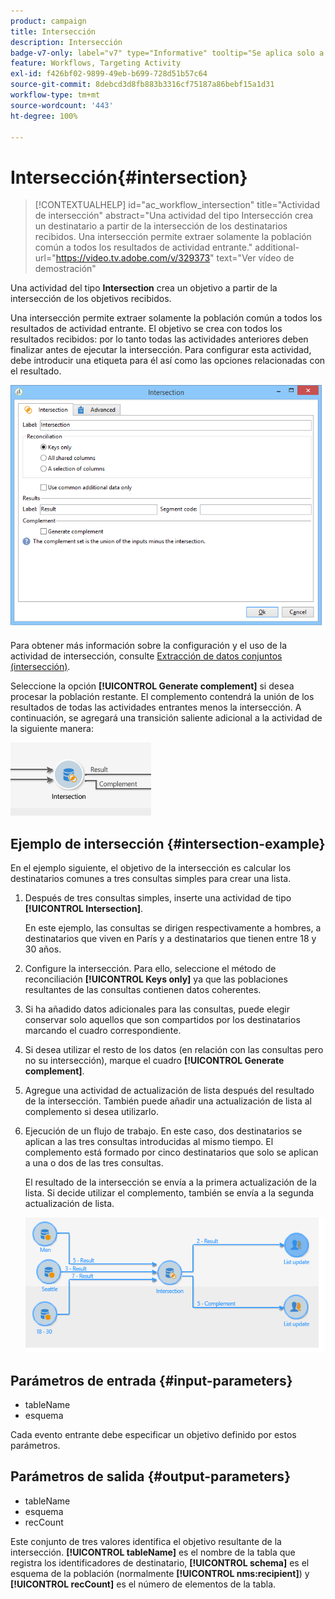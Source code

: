 ```yaml
---
product: campaign
title: Intersección
description: Intersección
badge-v7-only: label="v7" type="Informative" tooltip="Se aplica solo a Campaign Classic v7"
feature: Workflows, Targeting Activity
exl-id: f426bf02-9899-49eb-b699-728d51b57c64
source-git-commit: 8debcd3d8fb883b3316cf75187a86bebf15a1d31
workflow-type: tm+mt
source-wordcount: '443'
ht-degree: 100%

---
```


# Intersección{#intersection}

>[!CONTEXTUALHELP]
>id="ac_workflow_intersection"
>title="Actividad de intersección"
>abstract="Una actividad del tipo Intersección crea un destinatario a partir de la intersección de los destinatarios recibidos. Una intersección permite extraer solamente la población común a todos los resultados de actividad entrante."
>additional-url="https://video.tv.adobe.com/v/329373" text="Ver vídeo de demostración"




Una actividad del tipo **Intersection** crea un objetivo a partir de la intersección de los objetivos recibidos.

Una intersección permite extraer solamente la población común a todos los resultados de actividad entrante. El objetivo se crea con todos los resultados recibidos: por lo tanto todas las actividades anteriores deben finalizar antes de ejecutar la intersección. Para configurar esta actividad, debe introducir una etiqueta para él así como las opciones relacionadas con el resultado.

![](assets/s_user_segmentation_inter.png)

Para obtener más información sobre la configuración y el uso de la actividad de intersección, consulte [Extracción de datos conjuntos (intersección)](targeting-data.md#extracting-joint-data--intersection-).

Seleccione la opción **[!UICONTROL Generate complement]** si desea procesar la población restante. El complemento contendrá la unión de los resultados de todas las actividades entrantes menos la intersección. A continuación, se agregará una transición saliente adicional a la actividad de la siguiente manera:

![](assets/s_user_segmentation_inter_compl.png)

## Ejemplo de intersección {#intersection-example}

En el ejemplo siguiente, el objetivo de la intersección es calcular los destinatarios comunes a tres consultas simples para crear una lista.

1. Después de tres consultas simples, inserte una actividad de tipo **[!UICONTROL Intersection]**.

   En este ejemplo, las consultas se dirigen respectivamente a hombres, a destinatarios que viven en París y a destinatarios que tienen entre 18 y 30 años.

1. Configure la intersección. Para ello, seleccione el método de reconciliación **[!UICONTROL Keys only]** ya que las poblaciones resultantes de las consultas contienen datos coherentes.
1. Si ha añadido datos adicionales para las consultas, puede elegir conservar solo aquellos que son compartidos por los destinatarios marcando el cuadro correspondiente.
1. Si desea utilizar el resto de los datos (en relación con las consultas pero no su intersección), marque el cuadro **[!UICONTROL Generate complement]**.
1. Agregue una actividad de actualización de lista después del resultado de la intersección. También puede añadir una actualización de lista al complemento si desea utilizarlo.
1. Ejecución de un flujo de trabajo. En este caso, dos destinatarios se aplican a las tres consultas introducidas al mismo tiempo. El complemento está formado por cinco destinatarios que solo se aplican a una o dos de las tres consultas.

   El resultado de la intersección se envía a la primera actualización de la lista. Si decide utilizar el complemento, también se envía a la segunda actualización de lista.

   ![](assets/intersection_example.png)

## Parámetros de entrada {#input-parameters}

* tableName
* esquema

Cada evento entrante debe especificar un objetivo definido por estos parámetros.

## Parámetros de salida {#output-parameters}

* tableName
* esquema
* recCount

Este conjunto de tres valores identifica el objetivo resultante de la intersección. **[!UICONTROL tableName]** es el nombre de la tabla que registra los identificadores de destinatario, **[!UICONTROL schema]** es el esquema de la población (normalmente **[!UICONTROL nms:recipient]**) y **[!UICONTROL recCount]** es el número de elementos de la tabla.
